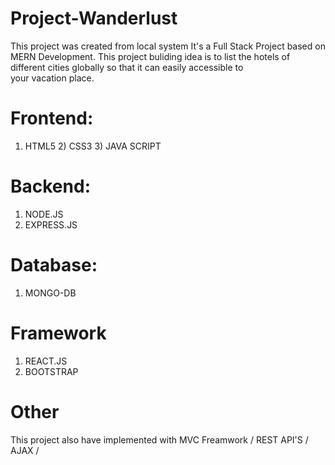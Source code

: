 
# Project-Wanderlust

 This project was created from local system
 It's a Full Stack Project based on MERN Development.  This project buliding idea is to list the hotels of different cities globally so that it can easily accessible to    
 your vacation place.
 
#  Frontend:
1) HTML5   2) CSS3     3) JAVA SCRIPT

# Backend:
1. NODE.JS
2. EXPRESS.JS

# Database:
1. MONGO-DB

# Framework
1. REACT.JS
2. BOOTSTRAP

# Other
  This project also have implemented with  MVC Freamwork / REST API'S / AJAX / 

  



